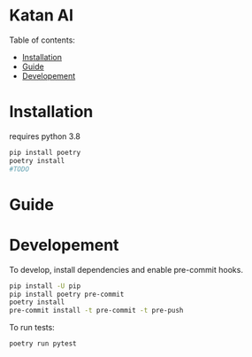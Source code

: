 # Katan AI

Table of contents:

- [Installation](#Installation)
- [Guide](#Guide)
- [Developement](#Developement)

# Installation
requires python 3.8
```bash
pip install poetry
poetry install
#TODO
```

# Guide

<!-- Subsection explaining how to use package -->

# Developement
To develop, install dependencies and enable pre-commit hooks.


```bash
pip install -U pip
pip install poetry pre-commit
poetry install
pre-commit install -t pre-commit -t pre-push
```

To run tests:

```bash
poetry run pytest
```
